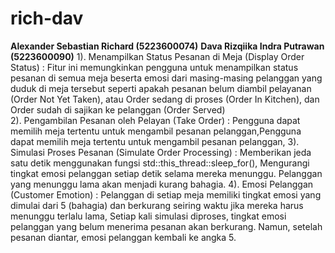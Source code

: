 # rich-dav
**Alexander Sebastian Richard (5223600074)**
**Dava Rizqiika Indra Putrawan (5223600090)**
1). Menampilkan Status Pesanan di Meja (Display Order Status) : Fitur ini memungkinkan pengguna untuk menampilkan status pesanan di semua meja beserta emosi dari masing-masing pelanggan yang duduk di meja tersebut seperti apakah pesanan belum diambil pelayanan (Order Not Yet Taken), atau Order sedang di proses (Order In Kitchen), dan Order sudah di sajikan ke pelanggan (Order Served)    
2). Pengambilan Pesanan oleh Pelayan (Take Order) : Pengguna dapat memilih meja tertentu untuk mengambil pesanan pelanggan,Pengguna dapat memilih meja tertentu untuk mengambil pesanan pelanggan, 
3). Simulasi Proses Pesanan (Simulate Order Processing) : Memberikan jeda satu detik menggunakan fungsi std::this_thread::sleep_for(), Mengurangi tingkat emosi pelanggan setiap detik selama mereka menunggu. Pelanggan yang menunggu lama akan menjadi kurang bahagia.
4). Emosi Pelanggan (Customer Emotion) : Pelanggan di setiap meja memiliki tingkat emosi yang dimulai dari 5 (bahagia) dan berkurang seiring waktu jika mereka harus menunggu terlalu lama, Setiap kali simulasi diproses, tingkat emosi pelanggan yang belum menerima pesanan akan berkurang. Namun, setelah pesanan diantar, emosi pelanggan kembali ke angka 5.

